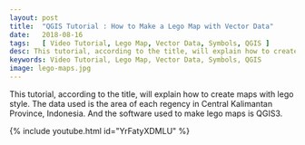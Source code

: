 ```yaml
---
layout: post
title:  "QGIS Tutorial : How to Make a Lego Map with Vector Data"
date:   2018-08-16
tags:   [ Video Tutorial, Lego Map, Vector Data, Symbols, QGIS ]
desc: This tutorial, according to the title, will explain how to create maps with lego style. The data used is the area of each regency in Central Kalimantan Province, Indonesia. And the software used to make lego maps is QGIS3.
keywords: Video Tutorial, Lego Map, Vector Data, Symbols, QGIS
image: lego-maps.jpg
---
```


<p class="intro"><span class="dropcap">T</span>his tutorial, according to the title, will explain how to create maps with lego style. The data used is the area of each regency in Central Kalimantan Province, Indonesia. And the software used to make lego maps is QGIS3.</p>

{% include youtube.html id="YrFatyXDMLU" %}
